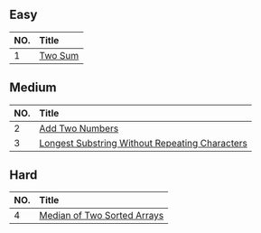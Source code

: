 ## Easy

|NO.|Title|
|:------------- |:------------- |
|1|[Two Sum][001]|


## Medium

|NO.|Title|
|:------------- |:------------- |
|2|[Add Two Numbers][002]|
|3|[Longest Substring Without Repeating Characters ][003]|



## Hard

|NO.|Title|
|:------------- |:------------- |
|4|[Median of Two Sorted Arrays ][004]|








[001]: https://github.com/Jucongyuan/LeetCode_Java/blob/master/src/com/jucongyuan/easy/_001/1.%20Two%20Sum.md
[002]: https://github.com/Jucongyuan/LeetCode_Java/blob/master/src/com/jucongyuan/medium/_002/2.%20Add%20Two%20Numbers.md
[003]: https://github.com/Jucongyuan/LeetCode_Java/blob/master/src/com/jucongyuan/medium/_003/3.%20Longest%20Substring%20Without%20Repeating%20Characters.md
[004]: https://github.com/Jucongyuan/LeetCode_Java/blob/master/src/com/jucongyuan/hard/_004/4.%20Median%20of%20Two%20Sorted%20Arrays.md